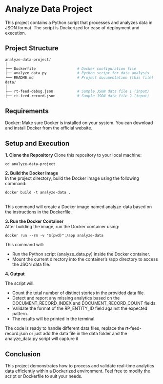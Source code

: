 # Analyze Data Project
This project contains a Python script that processes and analyzes data in JSON format. The script is Dockerized for ease of deployment and execution.

## Project Structure

```python
analyze-data-project/
│
├── Dockerfile                   # Docker configuration file
├── analyze_data.py              # Python script for data analysis
└── README.md                    # Project documentation (this file)
data/
│
├── rt-feed-debug.json           # Sample JSON data file 1 (input)
├── rt-feed-record.json          # Sample JSON data file 2 (input)
```

## Requirements
Docker: Make sure Docker is installed on your system. You can download and install Docker from the official website.

## Setup and Execution
**1. Clone the Repository**
Clone this repository to your local machine:

`cd analyze-data-project` 

**2. Build the Docker Image**
<br>In the project directory, build the Docker image using the following command:

`docker build -t analyze-data .`

<br>This command will create a Docker image named analyze-data based on the instructions in the Dockerfile.

**3. Run the Docker Container**
<br>After building the image, run the Docker container using:

`docker run --rm -v "$(pwd)":/app analyze-data`

This command will:
* Run the Python script (analyze_data.py) inside the Docker container.
* Mount the current directory into the container’s /app directory to access the JSON data file.

**4. Output**

The script will:
* Count the total number of distinct stories in the provided data file.
* Detect and report any missing analytics based on the DOCUMENT_RECORD_INDEX and DOCUMENT_RECORD_COUNT fields.
* Validate the format of the RP_ENTITY_ID field against the expected pattern.
* The results will be printed in the terminal.

The code is ready to handle different data files, replace the rt-feed-record.json or just add the data file in the data folder and the analyze_data.py script will capture it

## Conclusion
This project demonstrates how to process and validate real-time analytics data efficiently within a Dockerized environment. Feel free to modify the script or Dockerfile to suit your needs.

